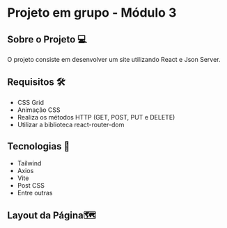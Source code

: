 <h1>Projeto em grupo - Módulo 3 </h1>

<h2>Sobre o Projeto 💻</h2>
<p align="justify">O projeto consiste em desenvolver um site utilizando React e Json Server.</p>

<h2>Requisitos 🛠</h2>
<ul>
<li>CSS Grid </li>
<li>Animação CSS</li>
<li>Realiza os métodos HTTP (GET, POST, PUT e DELETE)</li>
<li>Utilizar a biblioteca react-router-dom</li>
</ul>

<h2>Tecnologias 🔮 </h2>
<ul>
<li>Tailwind</li>
<li>Axios</li>
<li>Vite</li>
<li>Post CSS</li>
<li>Entre outras</li>
</ul>

<h2>Layout da Página🗺</h2>
